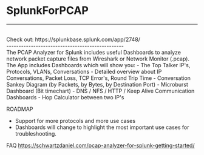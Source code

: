 # SplunkForPCAP
------------------------------------------------
<br>
Check out: https://splunkbase.splunk.com/app/2748/
<br>
------------------------------------------------
<br>
The PCAP Analyzer for Splunk includes useful Dashboards to analyze network packet capture files from Wireshark or Network Monitor (.pcap).  The App includes Dashboards which will show you: 
- The Top Talker IP's, Protocols, VLANs, Conversations 
- Detailed overview about IP Conversations, Packet Loss, TCP Error's, Round Trip Time 
- Conversation Sankey Diagram (by Packets, by Bytes, by Destination Port)  
- Microburst Dashboard (Bit timechart) 
- DNS / NFS / HTTP / Keep Alive Communication Dashboards 
- Hop Calculator between two IP's  

ROADMAP 
- Support for more protocols and more use cases 
- Dashboards will change to highlight the most important use cases for troubleshooting.  

FAQ 
https://schwartzdaniel.com/pcap-analyzer-for-splunk-getting-started/
